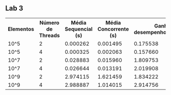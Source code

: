 

## Lab 3
<table>
  <tr>
    <th>Elementos</th>
    <th>Número de Threads</th>
    <th>Média Sequencial (s)</th>
    <th>Média Concorrente (s)</th>
    <th>Ganho de desempenho(Aceleração)</th>
  </tr>
  <tr>
    <td>10^5</td>
    <td>2</td>
    <td>0.000262</td>
    <td>0.001495</td>
    <td>0.175538</td>
  </tr>
  <tr>
    <td>10^5</td>
    <td>4</td>
    <td>0.000325</td>
    <td>0.002063</td>
    <td>0.157660</td>
  </tr>
  <tr>
    <td>10^7</td>
    <td>2</td>
    <td>0.028883</td>
    <td>0.015960</td>
    <td>1.809753</td>
  </tr>
  <tr>
    <td>10^7</td>
    <td>4</td>
    <td>0.026644</td>
    <td>0.013191</td>
    <td>2.019908</td>
  </tr>
  <tr>
    <td>10^9</td>
    <td>2</td>
    <td>2.974115</td>
    <td>1.621459</td>
    <td>1.834222</td>
  </tr>
  <tr>
    <td>10^9</td>
    <td>4</td>
    <td>2.988887</td>
    <td>1.014015</td>
    <td>2.914756</td>
  </tr>
</table>
